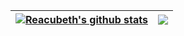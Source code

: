 | <a href="https://github.com/anuraghazra/github-readme-stats"><img align="center" src="https://github-readme-stats.vercel.app/api?username=xyjigsaw&show_icons=true&title_color=fff&icon_color=79ff97&text_color=9f9f9f&bg_color=151515" alt="Reacubeth's github stats" /></a> | <a href="https://github.com/anuraghazra/github-readme-stats"><img align="center" src="https://github-readme-stats.vercel.app/api/top-langs/?username=xyjigsaw&layout=compact&show_icons=true&title_color=fff&icon_color=79ff97&text_color=9f9f9f&bg_color=151515" /></a> |
| ------------- | ------------- |


<!--
**xyjigsaw/xyjigsaw** is a ✨ _special_ ✨ repository because its `README.md` (this file) appears on your GitHub profile.

Here are some ideas to get you started:

- 🔭 I’m currently working on ...
- 🌱 I’m currently learning ...
- 👯 I’m looking to collaborate on ...
- 🤔 I’m looking for help with ...
- 💬 Ask me about ...
- 📫 How to reach me: ...
- 😄 Pronouns: ...
- ⚡ Fun fact: ...
-->
